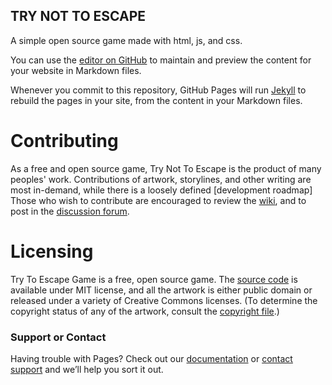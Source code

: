 ## TRY NOT TO ESCAPE

A simple open source game made with html, js, and css.

You can use the [editor on GitHub](https://github.com/itzshoaibmalik/Try-To-Escape_Game/edit/main/README.md) to maintain and preview the content for your website in Markdown files.

Whenever you commit to this repository, GitHub Pages will run [Jekyll](https://jekyllrb.com/) to rebuild the pages in your site, from the content in your Markdown files.

# Contributing
As a free and open source game, Try Not To Escape is the product of many peoples' work. Contributions of artwork, storylines, and other writing are most in-demand, while there is a loosely defined [development roadmap]
Those who wish to contribute are encouraged to review the [wiki](https://github.com/itzshoaibmalik/Try-To-Escape/en/wiki), and to post in the [discussion forum](http://groups.google.com/group/endless-sky).

# Licensing
Try To Escape Game is a free, open source game. The [source code](https://github.com/itzshoaibmalik/Try-To-Escape/) is available under MIT license, and all the artwork is either public domain or released under a variety of Creative Commons licenses. (To determine the copyright status of any of the artwork, consult the [copyright file](https://github.com/itzshoaibmalik/Try-To-Escape/blob/master/copyright).)


### Support or Contact

Having trouble with Pages? Check out our [documentation](https://docs.github.com/categories/github-pages-basics/) or [contact support](https://support.github.com/contact) and we’ll help you sort it out.
